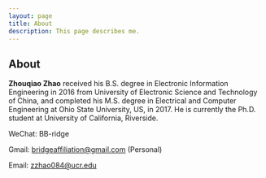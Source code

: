 ```yaml
---
layout: page
title: About
description: This page describes me.
---
```

## About
**Zhouqiao Zhao** received his B.S. degree in Electronic Information Engineering in 2016 from University of Electronic Science and Technology of China, and completed his M.S. degree in Electrical and Computer Engineering at Ohio State University, US, in 2017. He is currently the Ph.D. student at University of California, Riverside.

WeChat: BB-ridge

Gmail: bridgeaffiliation@gmail.com (Personal)

Email: zzhao084@ucr.edu